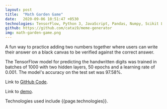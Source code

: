 ```yaml
---
layout: post
title:  "Math Garden Game"
date:   2020-09-06 10:51:47 +0530
technologies: TensorFlow, Python 3, JavaScript, Pandas, Numpy, Scikit Learn
github: https://github.com/catai9/meme-generator
img: math-garden-game.png
---
```


A fun way to practice adding two numbers together where users can write their answer on a black canvas to be verified against the correct answer.

The TensorFlow model for predicting the handwritten digits was trained in batches of 1000 with two hidden layers, 50 epochs and a learning rate of 0.001. The model's accuracy on the test set was 97.58%.

Link to [GitHub Code]({{page.github}}).

Link to [demo](https://amytai.ca/math-garden/).

Technologies used include {{page.technologies}}. 